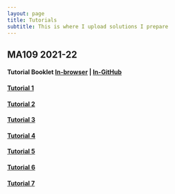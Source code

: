 ```yaml
---
layout: page
title: Tutorials
subtitle: This is where I upload solutions I prepare
---
```


## MA109 2021-22
#### Tutorial Booklet [In-browser](/MA109/booklet.pdf) | [In-GitHub](https://github.com/sarthakmittal92/sarthakmittal92.github.io/blob/main/tuts/MA109/booklet.pdf)
#### [Tutorial 1](/MA109/tut1.pdf)
#### [Tutorial 2](/MA109/tut2.pdf)
#### [Tutorial 3](/MA109/tut3.pdf)
#### [Tutorial 4](/MA109/tut4.pdf)
#### [Tutorial 5](/MA109/tut5.pdf)
#### [Tutorial 6](/MA109/tut6.pdf)
#### [Tutorial 7](/MA109/tut7.pdf)